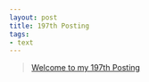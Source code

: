 ```yaml
---
layout: post
title: 197th Posting
tags: 
- text
---
```


> [Welcome to my 197th Posting](https://janghan-kor.tistory.com/920)

 